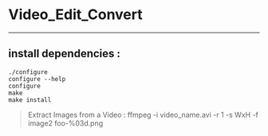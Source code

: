 # Video_Edit_Convert

---

## install dependencies :

```
./configure
configure --help
configure
make
make install
```

> Extract Images from a Video : ffmpeg -i video_name.avi -r 1 -s WxH -f image2 foo-%03d.png


